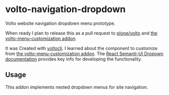 # volto-navigation-dropdown

Volto website navigation dropdown menu prototype.
  
When ready I plan to release this as a pull request to [plone/volto](https://github.com/plone/volto) and [the volto-menu-customization addon](https://github.com/codesyntax/volto-menu-customization).

It was Created with [voltocli](https://github.com/nzambello/voltocli). I learned about the component to customize from [the volto-menu-customization addon](https://github.com/codesyntax/volto-menu-customization). The [React Semanti-UI Dropown documentation](https://react.semantic-ui.com/modules/dropdown) provides key info for developing the functionality.

## Usage

This addon implements nested dropdown menus for site navigation.
